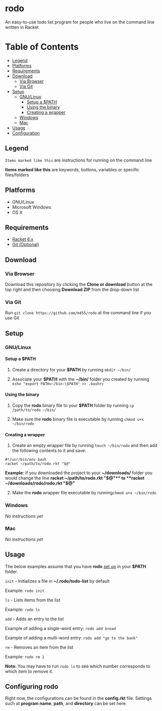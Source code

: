 # rodo

An easy-to-use todo list program for people who live on the command line written in Racket

# Table of Contents

* [Legend](https://github.com/m455/rodo#legend)
* [Platforms](https://github.com/m455/rodo#platforms)
* [Requirements](https://github.com/m455/rodo#requirements)
* [Download](https://github.com/m455/rodo#download)
	* [Via Browser](https://github.com/m455/rodo#via-browser)
	* [Via Git](https://github.com/m455/rodo#via-git)
* [Setup](https://github.com/m455/rodo#setup)
	* [GNU/Linux](https://github.com/m455/rodo#gnulinux)
		* [Setup a $PATH](https://github.com/m455/rodo#setup-a-path)
		* [Using the binary](https://github.com/m455/rodo#using-the-binary)
		* [Creating a wrapper](https://github.com/m455/rodo#creating-a-wrapper)
	* [Windows](https://github.com/m455/rodo#windows)
	* [Mac](https://github.com/m455/rodo#mac)
* [Usage](https://github.com/m455/rodo#usage)
* [Configuration](https://github.com/m455/rodo#configuring-rodo)

## Legend

`Items marked like this` are instructions for running on the command line

**Items marked like this** are keywords, buttons, variables or specific files/folders

## Platforms

* GNU/Linux
* Microsoft Windows
* OS X

## Requirements

* [Racket 6.x](https://racket-lang.org/)
* [Git (Optional)](https://git-scm.com/)

## Download

### Via Browser

Download this repository by clicking the **Clone or download** button at the top right and then choosing **Download ZIP** from the drop-down list

### Via Git

Run `git clone https://github.com/m455/rodo` at the command line if you use Git

## Setup

### GNU/Linux

#### Setup a $PATH

1. Create a directory for your **$PATH** by running `mkdir ~/bin/`

2. Associate your **$PATH** with the **~/bin/** folder you created by running `echo "export PATH=~/bin:\$PATH" >> .bashrc`

#### Using the binary

1. Copy the **rodo** binary file to your **$PATH** folder by running `cp /path/to/rodo ~/bin/`

2. Make sure the **rodo** binary file is executable by running `chmod u+x ~/bin/rodo`

#### Creating a wrapper

1. Create an empty wrapper file by running `touch ~/bin/rodo` and then add the following contents to it and save: 

```
#!/usr/bin/env bash
racket ~/path/to/rodo.rkt "$@"
```

**Example**: if you downloaded the project to your **~/downloads/** folder you would change the line **racket ~/path/to/rodo.rkt "$@"** to **racket ~/downloads/rodo/rodo.rkt "$@"**

2. Make the **rodo** wrapper file executable by running`chmod u+x ~/bin/rodo`

### Windows

*No instructions yet*

### Mac

*No instructions yet*

## Usage

The below examples assume that you have **rodo** [set up](https://github.com/m455/rodo#setup-a-path) in your **$PATH** folder. 

`init` - Initializes a file in **~/.rodo/todo-list** by default

Example: `rodo init`

`ls` - Lists items from the list
	
Example: `rodo ls`

`add` - Adds an entry to the list

Example of adding a single-word entry: `rodo add bread`

Example of adding a multi-word entry: `rodo add "go to the bank"`

`rm` - Removes an item from the list
	
Example: `rodo rm 1`

**Note:** You may have to run `rodo ls` to see which number corresponds to which item to remove it.

## Configuring rodo

Right now, the configurations can be found in the **config.rkt** file. Settings such at **program name**, **path**, and **directory** can be set here.
